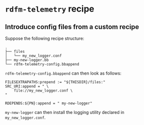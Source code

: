 # `rdfm-telemetry` recipe

## Introduce config files from a custom recipe

Suppose the following recipe structure:

```
.
├── files
│   └── my_new_logger.conf
├── my-new-logger.bb
└── rdfm-telemetry-config.bbappend
```

`rdfm-telemetry-config.bbappend` can then look as follows:

```
FILESEXTRAPATHS:prepend := "${THISDIR}/files:"
SRC_URI:append = " \
    file://my_new_logger.conf \
"

RDEPENDS:${PN}:append = " my-new-logger"
```

`my-new-logger` can then install the logging utility declared in `my_new_logger.conf`.
